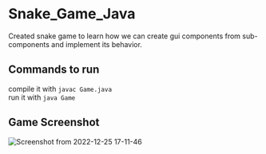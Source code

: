 # Snake_Game_Java
Created snake game to learn how we can create gui components from sub-components and implement its behavior.
## Commands to run
compile it with `javac Game.java`<br>
run it with `java Game`
## Game Screenshot
![Screenshot from 2022-12-25 17-11-46](https://user-images.githubusercontent.com/78417230/209560577-32e30cc3-7949-4da7-bc74-7b3c3493ef16.png)
